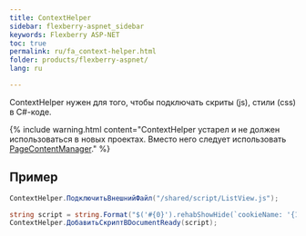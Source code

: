 ```yaml
---
title: ContextHelper
sidebar: flexberry-aspnet_sidebar
keywords: Flexberry ASP-NET
toc: true
permalink: ru/fa_context-helper.html
folder: products/flexberry-aspnet/
lang: ru

---
```

ContextHelper нужен для того, чтобы подключать скриты (js), стили (css) в C#-коде.

{% include warning.html content="ContextHelper устарел и не должен использоваться в новых проектах. Вместо него следует использовать [PageContentManager](fa_page-content-manager.html)." %}

## Пример

```csharp
ContextHelper.ПодключитьВнешнийФайл("/shared/script/ListView.js");

string script = string.Format("$('#{0}').rehabShowHide(`cookieName: '{1}'`);", ClientID, CookieName);
ContextHelper.ДобавитьСкриптВDocumentReady(script);
```
